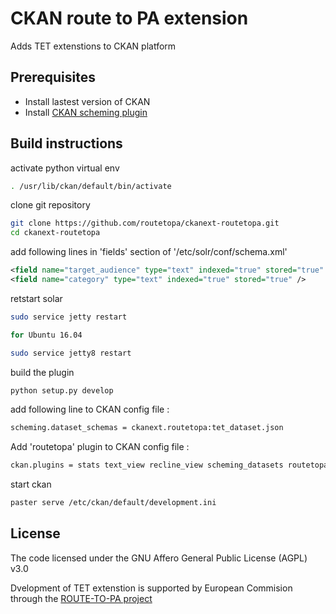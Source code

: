 # CKAN route to PA extension 

Adds TET extenstions to CKAN platform 

## Prerequisites

* Install lastest version of CKAN 
* Install [CKAN scheming plugin](https://github.com/open-data/ckanext-scheming)

## Build instructions 

activate python virtual env 

```sh
. /usr/lib/ckan/default/bin/activate
```

clone git repository

```sh
git clone https://github.com/routetopa/ckanext-routetopa.git
cd ckanext-routetopa
```

add following lines in 'fields' section of '/etc/solr/conf/schema.xml'

```xml
<field name="target_audience" type="text" indexed="true" stored="true" />
<field name="category" type="text" indexed="true" stored="true" />
```

retstart solar

```sh
sudo service jetty restart

for Ubuntu 16.04

sudo service jetty8 restart
```

build the plugin

```sh
python setup.py develop
```

add following line to CKAN config file :

```sh
scheming.dataset_schemas = ckanext.routetopa:tet_dataset.json
```

Add 'routetopa' plugin to CKAN config file :
```sh
ckan.plugins = stats text_view recline_view scheming_datasets routetopa
```

start ckan
```sh
paster serve /etc/ckan/default/development.ini
```

License
-------------------

The code licensed under the GNU Affero General Public License (AGPL) v3.0

Dvelopment of TET extenstion is supported by European Commision through the [ROUTE-TO-PA project](http://routetopa.eu/) 

